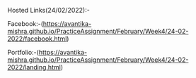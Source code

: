 Hosted Links(24/02/2022):-

Facebook:-(https://avantika-mishra.github.io/PracticeAssignment/February/Week4/24-02-2022/facebook.html)



Portfolio:-(https://avantika-mishra.github.io/PracticeAssignment/February/Week4/24-02-2022/landing.html)

